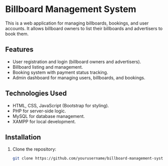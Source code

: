 # Billboard Management System

This is a web application for managing billboards, bookings, and user accounts. It allows billboard owners to list their billboards and advertisers to book them.

## Features

- User registration and login (billboard owners and advertisers).
- Billboard listing and management.
- Booking system with payment status tracking.
- Admin dashboard for managing users, billboards, and bookings.

## Technologies Used

- HTML, CSS, JavaScript (Bootstrap for styling).
- PHP for server-side logic.
- MySQL for database management.
- XAMPP for local development.

## Installation

1. Clone the repository:
   ```bash
   git clone https://github.com/yourusername/billboard-management-system.git

   
